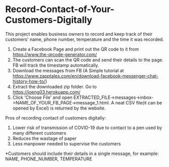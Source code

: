# Record-Contact-of-Your-Customers-Digitally
This project enables business owners to record and keep track of their customers' name, phone number, temperature and the time it was recorded. 

1. Create a Facebook Page and print out the QR code to it from https://www.the-qrcode-generator.com/
2. The customers can scan the QR code and send their details to the page. FB will track the timestamp automatically.
3. Download the messages from FB (A Simple tutorial at https://www.zapptales.com/en/download-facebook-messenger-chat-history-how-to/)
4. Extract the downloaded zip folder. Go to https://joeng03.herokuapp.com/ 
5. Click 'Choose File' and open EXTRACTED_FILE->messages->inbox->NAME_OF_YOUR_FB_PAGE->message_1.html. A neat CSV file(it can be opened      by Excel) is returned by the website.

Pros of recording contact of customers digitally:

1. Lower risk of transmission of COVID-19 due to contact to a pen used by many different customers
2. Reduces the wastage of paper
3. Less manpower needed to supervise the customers

*Customers should include their details in a single message, for example: NAME, PHONE_NUMBER, TEMPERATURE
